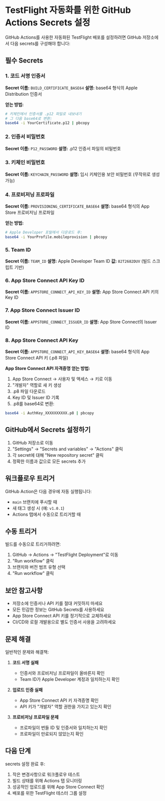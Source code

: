 # TestFlight 자동화를 위한 GitHub Actions Secrets 설정

GitHub Actions를 사용한 자동화된 TestFlight 배포를 설정하려면 GitHub 저장소에서 다음 secrets를 구성해야 합니다:

## 필수 Secrets

### 1. 코드 서명 인증서
**Secret 이름:** `BUILD_CERTIFICATE_BASE64`
**설명:** base64 형식의 Apple Distribution 인증서

**얻는 방법:**
```bash
# 키체인에서 인증서를 .p12 파일로 내보내기
# 그 다음 base64로 변환:
base64 -i YourCertificate.p12 | pbcopy
```

### 2. 인증서 비밀번호
**Secret 이름:** `P12_PASSWORD`
**설명:** .p12 인증서 파일의 비밀번호

### 3. 키체인 비밀번호
**Secret 이름:** `KEYCHAIN_PASSWORD`
**설명:** 임시 키체인용 보안 비밀번호 (무작위로 생성 가능)

### 4. 프로비저닝 프로파일
**Secret 이름:** `PROVISIONING_CERTIFICATE_BASE64`
**설명:** base64 형식의 App Store 프로비저닝 프로파일

**얻는 방법:**
```bash
# Apple Developer 포털에서 다운로드 후:
base64 -i YourProfile.mobileprovision | pbcopy
```

### 5. Team ID
**Secret 이름:** `TEAM_ID`
**설명:** Apple Developer Team ID
**값:** `82T2682DUV` (빌드 스크립트 기반)

### 6. App Store Connect API Key ID
**Secret 이름:** `APPSTORE_CONNECT_API_KEY_ID`
**설명:** App Store Connect API 키의 Key ID

### 7. App Store Connect Issuer ID
**Secret 이름:** `APPSTORE_CONNECT_ISSUER_ID`
**설명:** App Store Connect의 Issuer ID

### 8. App Store Connect API Key
**Secret 이름:** `APPSTORE_CONNECT_API_KEY_BASE64`
**설명:** base64 형식의 App Store Connect API 키 (.p8 파일)

**App Store Connect API 자격증명 얻는 방법:**
1. App Store Connect → 사용자 및 액세스 → 키로 이동
2. "개발자" 역할로 새 키 생성
3. .p8 파일 다운로드
4. Key ID 및 Issuer ID 기록
5. .p8를 base64로 변환:
```bash
base64 -i AuthKey_XXXXXXXXXX.p8 | pbcopy
```

## GitHub에서 Secrets 설정하기

1. GitHub 저장소로 이동
2. "Settings" → "Secrets and variables" → "Actions" 클릭
3. 각 secret에 대해 "New repository secret" 클릭
4. 정확한 이름과 값으로 모든 secrets 추가

## 워크플로우 트리거

GitHub Action은 다음 경우에 자동 실행됩니다:
- `main` 브랜치에 푸시할 때
- 새 태그 생성 시 (예: `v1.0.1`)
- Actions 탭에서 수동으로 트리거할 때

## 수동 트리거

빌드를 수동으로 트리거하려면:
1. GitHub → Actions → "TestFlight Deployment"로 이동
2. "Run workflow" 클릭
3. 브랜치와 버전 범프 유형 선택
4. "Run workflow" 클릭

## 보안 참고사항

- 저장소에 인증서나 API 키를 절대 커밋하지 마세요
- 모든 민감한 정보는 GitHub Secrets를 사용하세요
- App Store Connect API 키를 정기적으로 교체하세요
- CI/CD와 로컬 개발용으로 별도 인증서 사용을 고려하세요

## 문제 해결

일반적인 문제와 해결책:

1. **코드 서명 실패**
   - 인증서와 프로비저닝 프로파일이 올바른지 확인
   - Team ID가 Apple Developer 계정과 일치하는지 확인

2. **업로드 인증 실패**
   - App Store Connect API 키 자격증명 확인
   - API 키가 "개발자" 역할 권한을 가지고 있는지 확인

3. **프로비저닝 프로파일 문제**
   - 프로파일이 번들 ID 및 인증서와 일치하는지 확인
   - 프로파일이 만료되지 않았는지 확인

## 다음 단계

secrets 설정 완료 후:
1. 작은 변경사항으로 워크플로우 테스트
2. 빌드 상태를 위해 Actions 탭 모니터링
3. 성공적인 업로드를 위해 App Store Connect 확인
4. 배포를 위한 TestFlight 테스터 그룹 설정
